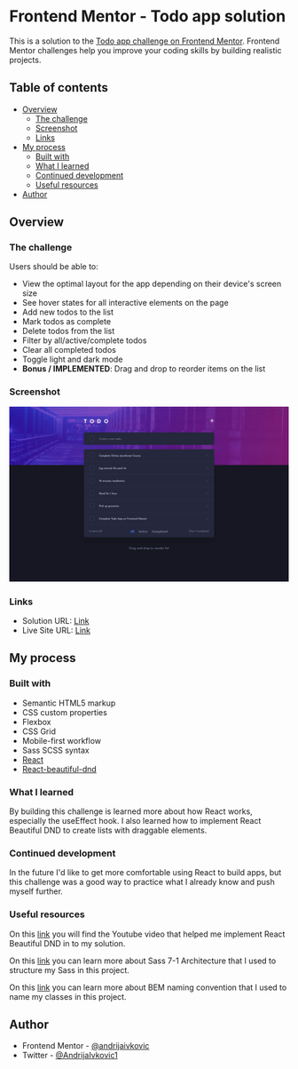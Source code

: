 # Frontend Mentor - Todo app solution

This is a solution to the [Todo app challenge on Frontend Mentor](https://www.frontendmentor.io/challenges/todo-app-Su1_KokOW). Frontend Mentor challenges help you improve your coding skills by building realistic projects.

## Table of contents

- [Overview](#overview)
  - [The challenge](#the-challenge)
  - [Screenshot](#screenshot)
  - [Links](#links)
- [My process](#my-process)
  - [Built with](#built-with)
  - [What I learned](#what-i-learned)
  - [Continued development](#continued-development)
  - [Useful resources](#useful-resources)
- [Author](#author)

## Overview

### The challenge

Users should be able to:

- View the optimal layout for the app depending on their device's screen size
- See hover states for all interactive elements on the page
- Add new todos to the list
- Mark todos as complete
- Delete todos from the list
- Filter by all/active/complete todos
- Clear all completed todos
- Toggle light and dark mode
- **Bonus / IMPLEMENTED**: Drag and drop to reorder items on the list

### Screenshot

![](./screenshot.png)

### Links

- Solution URL: [Link](https://www.frontendmentor.io/solutions/todo-app-build-using-reactjs-reactbeautifuldnd-and-sass-Q9ocjtxLcM)
- Live Site URL: [Link](https://todo-app-andrijai.netlify.app/)

## My process

### Built with

- Semantic HTML5 markup
- CSS custom properties
- Flexbox
- CSS Grid
- Mobile-first workflow
- Sass SCSS syntax
- [React](https://reactjs.org/)
- [React-beautiful-dnd](https://github.com/atlassian/react-beautiful-dnd)

### What I learned

By building this challenge is learned more about how React works, especially the useEffect hook.
I also learned how to implement React Beautiful DND to create lists with draggable elements.

### Continued development

In the future I'd like to get more comfortable using React to build apps, but this challenge was a good way to practice what I already know and push myself further.

### Useful resources

On this [link](https://www.youtube.com/watch?v=HeNVPF_fRXI) you will find the Youtube video that helped me implement React Beautiful DND in to my solution.

On this [link](https://www.learnhowtoprogram.com/user-interfaces/building-layouts-preprocessors/7-1-sass-architecture) you can learn more about Sass 7-1 Architecture that I used to structure my Sass in this project.

On this [link](http://getbem.com/) you can learn more about BEM naming convention that I used to name my classes in this project.

## Author

- Frontend Mentor - [@andrijaivkovic](https://www.frontendmentor.io/profile/andrijaivkovic)
- Twitter - [@AndrijaIvkovic1](https://twitter.com/AndrijaIvkovic1)
